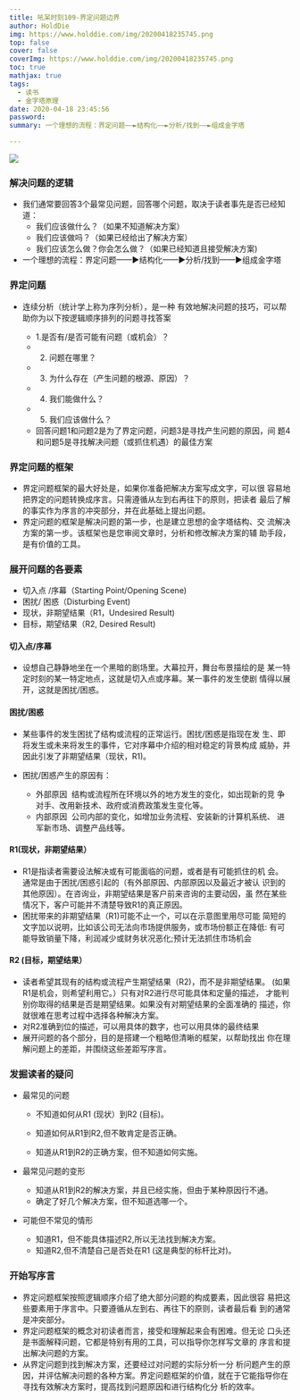 ```yaml
---
title: 吼呆时刻109-界定问题边界
author: HoldDie
img: https://www.holddie.com/img/20200418235745.png
top: false
cover: false
coverImg: https://www.holddie.com/img/20200418235745.png
toc: true
mathjax: true
tags:
  - 读书
  - 金字塔原理
date: 2020-04-18 23:45:56
password:
summary: 一个理想的流程：界定问题——►结构化——►分析/找到——►组成金字塔

---
```


![](https://www.holddie.com/img/20200418235745.png)

### 解决问题的逻辑

- 我们通常要回答3个最常见问题，回答哪个问题，取决于读者事先是否已经知道：
  - 我们应该做什么？（如果不知道解决方案）
  - 我们应该做吗？（如果已经给出了解决方案）
  - 我们应该怎么做？你会怎么做？（如果已经知道且接受解决方案)
- 一个理想的流程：界定问题——►结构化——►分析/找到——►组成金字塔

### 界定问题

- 连续分析（统计学上称为序列分析），是一种 有效地解决问题的技巧，可以帮助你为以下按逻辑顺序排列的问题寻找答案

  - 1.是否有/是否可能有问题（或机会）？
  - 2. 问题在哪里？
  - 3. 为什么存在（产生问题的根源、原因）？
  - 4. 我们能做什么？
  - 5. 我们应该做什么？
  - 回答问题1和问题2是为了界定问题，问题3是寻找产生问题的原因，间 题4和问题5是寻找解决问题（或抓住机遇）的最佳方案


### 界定问题的框架

- 界定问题框架的最大好处是，如果你准备把解决方案写成文字，可以很 容易地把界定的问题转换成序言。只需遵循从左到右再往下的原则，把读者 最后了解的事实作为序言的冲突部分，并在此基础上提出问题。
- 界定问题的框架是解决问题的第一步，也是建立思想的金字塔结构、交 流解决方案的第一步。该框架也是您审阅文章时，分析和修改解决方案的辅 助手段，是有价值的工具。

### 展开问题的各要素

- 切入点 /序幕（Starting Point/Opening Scene)
- 困扰/ 困惑（Disturbing Event)
- 现状，非期望结果（R1，Undesired Result)
- 目标，期望结果（R2, Desired Result)

#### 切入点/序幕

- 设想自己静静地坐在一个黑暗的剧场里。大幕拉开，舞台布景描绘的是 某一特定时刻的某一特定地点，这就是切入点或序幕。某一事件的发生使剧 情得以展开，这就是困扰/困惑。

#### 困扰/困惑

- 某些事件的发生困扰了结构或流程的正常运行。困扰/困惑是指现在发 生、即将发生或未来将发生的事件，它对序幕中介绍的相对稳定的背景构成 威胁，并因此引发了非期望结果（现状，R1)。
- 困扰/困惑产生的原因有：

  - 外部原因  结构或流程所在环境以外的地方发生的变化，如出现新的竞 争对手、改用新技术、政府或消费政策发生变化等。
  - 内部原因  公司内部的变化，如增加业务流程、安装新的计算机系统、 进军新市场、调整产品线等。

#### R1(现状，非期望结果）

- R1是指读者需要设法解决或有可能面临的问题，或者是有可能抓住的机 会。通常是由于困扰/困惑引起的（有外部原因、内部原因以及最近才被认 识到的其他原因）。在咨询业，非期望结果是客户前来咨询的主要动因，虽 然在某些情况下，客户可能并不清楚导致R1的真正原因。
- 困扰带来的非期望结果（R1)可能不止一个，可以在示意图里用尽可能 简短的文字加以说明，比如该公司无法向市场提供服务，或市场份额正在降低: 有可能导致销量下降，利润减少或财务状况恶化;预计无法抓住市场机会

#### R2 (目标，期望结果）

- 读者希望其现有的结构或流程产生期望结果（R2)，而不是非期望结果。 (如果R1是机会，则希望利用它。）只有对R2进行尽可能具体和定量的描述， 才能判别你取得的结果是否是期望结果。如果没有对期望结果的全面准确的 描述，你就很难在思考过程中选择各种解决方案。
- 对R2准确到位的描述，可以用具体的数字，也可以用具体的最终结果
- 展开问题的各个部分，目的是搭建一个粗略但清晰的框架，以帮助找出 你在理解问题上的差距，并围绕这些差距写序言。

### 发掘读者的疑问

- 最常见的问题

  - 不知道如何从R1 (现状）到R2 (目标)。

  - 知道如何从R1到R2,但不敢肯定是否正确。
  - 知道从R1到R2的正确方案，但不知道如何实施。

- 最常见问题的变形

  - 知道从R1到R2的解决方案，并且已经实施，但由于某种原因行不通。
  - 确定了好几个解决方案，但不知道选哪一个。

- 可能但不常见的情形

  - 知道R1，但不能具体描述R2,所以无法找到解决方案。
  - 知道R2,但不清楚自己是否处在R1 (这是典型的标杆比对)。

### 开始写序言

- 界定问题框架按照逻辑顺序介绍了绝大部分问题的构成要素，因此很容 易把这些要素用于序言中。只要遵循从左到右、再往下的原则，读者最后看 到的通常是冲突部分。
- 界定问题框架的概念对初读者而言，接受和理解起来会有困难。但无论 口头还是书面解释问题，它都是特别有用的工具，可以指导你怎样写文章的 序言和提出解决问题的方案。
- 从界定问题到找到解决方案，还要经过对问题的实际分析一分 析问题产生的原因，并评估解决问题的各种方案。界定问题框架的价值，就在于它能指导你在寻找有效解决方案时，提高找到问题原因和进行结构化分 析的效率。

